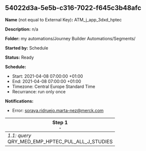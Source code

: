 ## 54022d3a-5e5b-c316-7022-f645c3b48afc

**Name** (not equal to External Key)**:** ATM_j_app_3dxd_hptec

**Description:** n/a

**Folder:** my automations/Journey Builder Automations/Segments/

**Started by:** Schedule

**Status:** Ready

**Schedule:**

* Start: 2021-04-08 07:00:00 +01:00
* End: 2021-04-08 07:00:00 +01:00
* Timezone: Central Europe Standard Time
* Recurrance: run only once

**Notifications:**

* Error: soraya.ridruejo.marta-nez@merck.com

| Step 1<br>_<small>-</small>_ |
| --- |
| _1.1: query_<br>QRY_MED_EMP_HPTEC_PUL_ALL_J_STUDIES |
